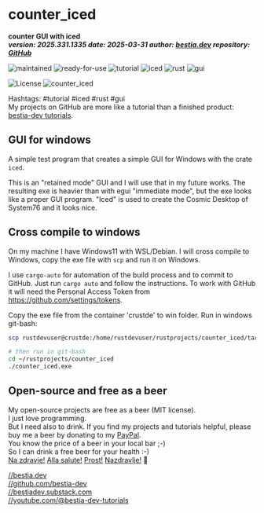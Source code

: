 <!-- markdownlint-disable MD041 -->
[//]: # (auto_md_to_doc_comments segment start A)

# counter_iced

[//]: # (auto_cargo_toml_to_md start)

**counter GUI with iced**  
***version: 2025.331.1335 date: 2025-03-31 author: [bestia.dev](https://bestia.dev) repository: [GitHub](https://github.com/bestia-dev/counter_iced)***

 ![maintained](https://img.shields.io/badge/maintained-green)
 ![ready-for-use](https://img.shields.io/badge/ready_for_use-green)
 ![tutorial](https://img.shields.io/badge/tutorial-orange)
 ![iced](https://img.shields.io/badge/iced-orange)
 ![rust](https://img.shields.io/badge/rust-orange)
 ![gui](https://img.shields.io/badge/gui-orange)

[//]: # (auto_cargo_toml_to_md end)

 ![License](https://img.shields.io/badge/license-MIT-blue.svg)
 ![counter_iced](https://bestia.dev/webpage_hit_counter/get_svg_image/748236206.svg)

Hashtags: #tutorial #iced #rust #gui  
My projects on GitHub are more like a tutorial than a finished product: [bestia-dev tutorials](https://github.com/bestia-dev/tutorials_rust_wasm).

## GUI for windows

A simple test program that creates a simple GUI for Windows with the crate `iced`.

This is an "retained mode" GUI and I will use that in my future works.
The resulting exe is heavier than with egui "immediate mode", but the exe looks like a proper GUI program. "Iced" is used to create the Cosmic Desktop of System76 and it looks nice.

## Cross compile to windows

On my machine I have Windows11 with WSL/Debian. I will cross compile to Windows, copy the exe file with `scp` and run it on Windows. 

I use `cargo-auto` for automation of the build process and to commit to GitHub. Just run `cargo auto` and follow the instructions. To work with GitHub it will need the Personal Access Token from <https://github.com/settings/tokens>.  

Copy the exe file from the container 'crustde' to win folder. Run in windows git-bash:

```bash
scp rustdevuser@crustde:/home/rustdevuser/rustprojects/counter_iced/target/x86_64-pc-windows-gnu/release/counter_iced.exe /c/Users/Luciano/rustprojects/counter_iced/

# then run in git-bash
cd ~/rustprojects/counter_iced
./counter_iced.exe
```

## Open-source and free as a beer

My open-source projects are free as a beer (MIT license).  
I just love programming.  
But I need also to drink. If you find my projects and tutorials helpful, please buy me a beer by donating to my [PayPal](https://paypal.me/LucianoBestia).  
You know the price of a beer in your local bar ;-)  
So I can drink a free beer for your health :-)  
[Na zdravje!](https://translate.google.com/?hl=en&sl=sl&tl=en&text=Na%20zdravje&op=translate) [Alla salute!](https://dictionary.cambridge.org/dictionary/italian-english/alla-salute) [Prost!](https://dictionary.cambridge.org/dictionary/german-english/prost) [Nazdravlje!](https://matadornetwork.com/nights/how-to-say-cheers-in-50-languages/) 🍻

[//bestia.dev](https://bestia.dev)  
[//github.com/bestia-dev](https://github.com/bestia-dev)  
[//bestiadev.substack.com](https://bestiadev.substack.com)  
[//youtube.com/@bestia-dev-tutorials](https://youtube.com/@bestia-dev-tutorials)  

[//]: # (auto_md_to_doc_comments segment end A)
